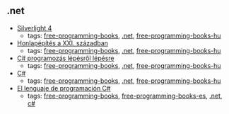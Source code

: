 .net 
---
* [Silverlight 4](http://mek.oszk.hu/10300/10382/index.phtml)
    * tags: [free-programming-books](../tags/free-programming-books.md), [.net](../tags/.net.md), [free-programming-books-hu](../tags/free-programming-books-hu.md)
* [Honlapépítés a XXI. században](http://mek.oszk.hu/10300/10392/index.phtml)
    * tags: [free-programming-books](../tags/free-programming-books.md), [.net](../tags/.net.md), [free-programming-books-hu](../tags/free-programming-books-hu.md)
* [C# programozás lépésről lépésre](http://devportal.hu)
    * tags: [free-programming-books](../tags/free-programming-books.md), [.net](../tags/.net.md), [free-programming-books-hu](../tags/free-programming-books-hu.md)
* [C#](http://mek.oszk.hu/10300/10384/index.phtml)
    * tags: [free-programming-books](../tags/free-programming-books.md), [.net](../tags/.net.md), [free-programming-books-hu](../tags/free-programming-books-hu.md)
* [El lenguaje de programación C#](http://dis.um.es/~bmoros/privado/bibliografia/LibroCsharp.pdf)
    * tags: [free-programming-books](../tags/free-programming-books.md), [free-programming-books-es](../tags/free-programming-books-es.md), [.net](../tags/.net.md), [c#](../tags/c#.md)
